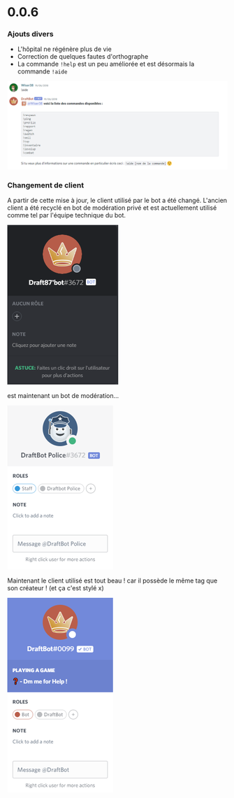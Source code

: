 # 0.0.6

### Ajouts divers

* L'hôpital ne régénère plus de vie
* Correction de quelques fautes d'orthographe
* La commande `!help` est un peu améliorée et est désormais la commande `!aide`

![Woahhh](../.gitbook/assets/image%20%2842%29.png)

### Changement de client

A partir de cette mise à jour, le client utilisé par le bot a été changé. L'ancien client a été recyclé en bot de modération privé et est actuellement utilisé comme tel par l'équipe technique du bot.

![Le premier client du bot...](../.gitbook/assets/image%20%2836%29.png)

est maintenant un bot de modération... 

![... n&apos;est pas mort ! il a juste &#xE9;t&#xE9; recycl&#xE9; !](../.gitbook/assets/image%20%2835%29.png)

Maintenant le client utilisé est tout beau ! car il possède le même tag que son créateur ! \(et ça c'est stylé x\)

![Ah et le bot est v&#xE9;rifi&#xE9; aussi maintenant !](../.gitbook/assets/image%20%2846%29.png)

